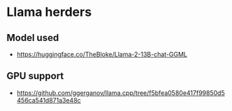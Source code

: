 # Llama herders 

## Model used 
- https://huggingface.co/TheBloke/Llama-2-13B-chat-GGML

## GPU support 
- https://github.com/ggerganov/llama.cpp/tree/f5bfea0580e417f99850d5456ca541d871a3e48c